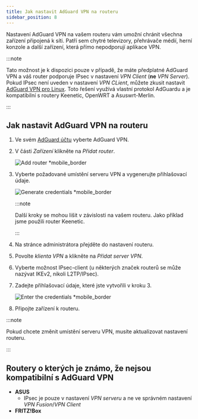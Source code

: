 ```yaml
---
title: Jak nastavit AdGuard VPN na routeru
sidebar_position: 8
---
```


Nastavení AdGuard VPN na vašem routeru vám umožní chránit všechna zařízení připojená k síti. Patří sem chytré televizory, přehrávače médií, herní konzole a další zařízení, která přímo nepodporují aplikace VPN.

:::note

Tato možnost je k dispozici pouze v případě, že máte předplatné AdGuard VPN a váš router podporuje IPsec v nastavení _VPN Client_ (**ne** _VPN Server_). Pokud IPsec není uveden v nastavení _VPN CLient_, můžete zkusit nastavit [AdGuard VPN pro Linux](/adguard-vpn-for-linux/setting-up-on-a-router). Toto řešení využívá vlastní protokol AdGuardu a je kompatibilní s routery Keenetic, OpenWRT a Asuswrt-Merlin.

:::

## Jak nastavit AdGuard VPN na routeru

1. Ve svém [AdGuard účtu](https://auth.adguard.com/login.html) vyberte AdGuard VPN.

2. V části _Zařízení_ klikněte na _Přidat router_.

   ![Add router \*mobile\_border](https://cdn.adguardvpn.com/content/kb/vpn/general/2_year.jpg)

3. Vyberte požadované umístění serveru VPN a vygenerujte přihlašovací údaje.

   ![Generate credentials \*mobile\_border](https://cdn.adguardvpn.com/content/kb/vpn/general/configure_router.png)

   :::note

   Další kroky se mohou lišit v závislosti na vašem routeru. Jako příklad jsme použili router Keenetic.

   :::

4. Na stránce administrátora přejděte do nastavení routeru.

5. Povolte _klienta VPN_ a klikněte na _Přidat server VPN_.

6. Vyberte možnost IPsec-client (u některých značek routerů se může nazývat IKEv2, nikoli L2TP/IPsec).

7. Zadejte přihlašovací údaje, které jste vytvořili v kroku 3.

   ![Enter the credentials \*mobile\_border](https://cdn.adguardvpn.com/content/kb/vpn/general/vpn_connection.jpg)

8. Připojte zařízení k routeru.

:::note

Pokud chcete změnit umístění serveru VPN, musíte aktualizovat nastavení routeru.

:::

## Routery o kterých je známo, že nejsou kompatibilní s AdGuard VPN

- **ASUS**
  - IPsec je pouze v nastavení _VPN serveru_ a ne ve správném nastavení _VPN Fusion_/_VPN Client_
- **FRITZ!Box**
